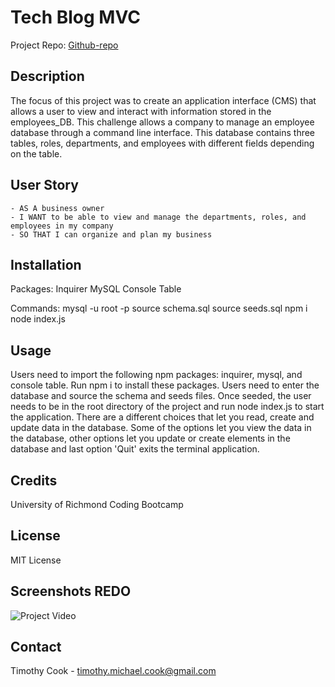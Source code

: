 # Tech Blog MVC

Project Repo: [Github-repo](https://github.com/timothymichaelcook/12_Employee_Tracker)

## Description

The focus of this project was to create an application interface (CMS) that allows a user to view and interact with information stored in the employees_DB. This challenge allows a company to manage an employee database through a command line interface. This database contains three tables, roles, departments, and employees with different fields depending on the table.

## User Story

```
- AS A business owner
- I WANT to be able to view and manage the departments, roles, and employees in my company
- SO THAT I can organize and plan my business
```

## Installation 

Packages:
Inquirer
MySQL
Console Table

Commands:
mysql -u root -p
source schema.sql
source seeds.sql
npm i
node index.js

## Usage

Users need to import the following npm packages: inquirer, mysql, and console table. Run npm i to install these packages. Users need to enter the database and source the schema and seeds files. Once seeded, the user needs to be in the root directory of the project and run node index.js to start the application. There are a different choices that let you read, create and update data in the database. Some of the options let you view the data in the database, other options let you update or create elements in the database and last option 'Quit' exits the terminal application.

## Credits

University of Richmond Coding Bootcamp

## License

MIT License

## Screenshots REDO

![Project Video](./assets/video_1.gif)

## Contact

Timothy Cook - timothy.michael.cook@gmail.com
